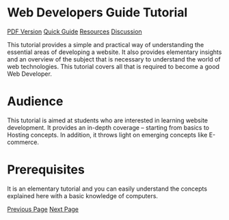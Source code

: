# Web Developers Guide Tutorial
[PDF Version](../web_developers_guide/web_developers_guide_pdf_version.md)
[Quick Guide](../web_developers_guide/web_quick_guide.md)
[Resources](../web_developers_guide/useful_web_resources.md)
[Discussion](../web_developers_guide/web_discussion.md)

This tutorial provides a simple and practical way of understanding the essential areas of developing a website. It also provides elementary insights and an overview of the subject that is necessary to understand the world of web technologies. This tutorial covers all that is required to become a good Web Developer.

# Audience
This tutorial is aimed at students who are interested in learning website development. It provides an in-depth coverage – starting from basics to Hosting concepts. In addition, it throws light on emerging concepts like E-commerce.

# Prerequisites
It is an elementary tutorial and you can easily understand the concepts explained here with a basic knowledge of computers.


[Previous Page](../web_developers_guide/index.md) [Next Page](../web_developers_guide/web_basic_concepts.md) 
